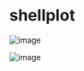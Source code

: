 # shellplot


![image](https://user-images.githubusercontent.com/60418809/153028653-ce8efbad-67ef-4453-a332-47b669e84e17.png)


![image](https://user-images.githubusercontent.com/60418809/153029283-d384ea79-8813-4690-9cd4-ecab9b0ba123.png)
